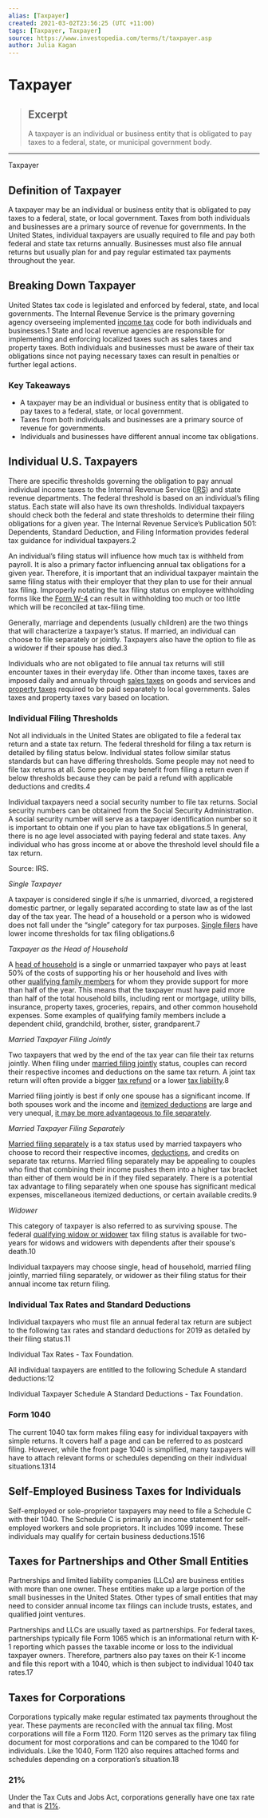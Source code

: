 ```yaml
---
alias: [Taxpayer]
created: 2021-03-02T23:56:25 (UTC +11:00)
tags: [Taxpayer, Taxpayer]
source: https://www.investopedia.com/terms/t/taxpayer.asp
author: Julia Kagan
---
```


# Taxpayer

> ## Excerpt
> A taxpayer is an individual or business entity that is obligated to pay taxes to a federal, state, or municipal government body.

---

Taxpayer
## Definition of Taxpayer

A taxpayer may be an individual or business entity that is obligated to pay taxes to a federal, state, or local government. Taxes from both individuals and businesses are a primary source of revenue for governments. In the United States, individual taxpayers are usually required to file and pay both federal and state tax returns annually. Businesses must also file annual returns but usually plan for and pay regular estimated tax payments throughout the year.

## Breaking Down Taxpayer

United States tax code is legislated and enforced by federal, state, and local governments. The Internal Revenue Service is the primary governing agency overseeing implemented [income tax](https://www.investopedia.com/terms/i/incometax.asp) code for both individuals and businesses.1 State and local revenue agencies are responsible for implementing and enforcing localized taxes such as sales taxes and property taxes. Both individuals and businesses must be aware of their tax obligations since not paying necessary taxes can result in penalties or further legal actions.

### Key Takeaways

-   A taxpayer may be an individual or business entity that is obligated to pay taxes to a federal, state, or local government.
-   Taxes from both individuals and businesses are a primary source of revenue for governments.
-   Individuals and businesses have different annual income tax obligations.

## Individual U.S. Taxpayers

There are specific thresholds governing the obligation to pay annual individual income taxes to the Internal Revenue Service ([IRS](https://www.investopedia.com/terms/i/irs.asp)) and state revenue departments. The federal threshold is based on an individual’s filing status. Each state will also have its own thresholds. Individual taxpayers should check both the federal and state thresholds to determine their filing obligations for a given year. The Internal Revenue Service’s Publication 501: Dependents, Standard Deduction, and Filing Information provides federal tax guidance for individual taxpayers.2

An individual’s filing status will influence how much tax is withheld from payroll. It is also a primary factor influencing annual tax obligations for a given year. Therefore, it is important that an individual taxpayer maintain the same filing status with their employer that they plan to use for their annual tax filing. Improperly notating the tax filing status on employee withholding forms like the [Form W-4](https://www.investopedia.com/terms/w/w4form.asp) can result in withholding too much or too little which will be reconciled at tax-filing time.

Generally, marriage and dependents (usually children) are the two things that will characterize a taxpayer’s status. If married, an individual can choose to file separately or jointly. Taxpayers also have the option to file as a widower if their spouse has died.3

Individuals who are not obligated to file annual tax returns will still encounter taxes in their everyday life. Other than income taxes, taxes are imposed daily and annually through [sales taxes](https://www.investopedia.com/terms/s/salestax.asp) on goods and services and [property taxes](https://www.investopedia.com/terms/p/propertytax.asp) required to be paid separately to local governments. Sales taxes and property taxes vary based on location.

### Individual Filing Thresholds

Not all individuals in the United States are obligated to file a federal tax return and a state tax return. The federal threshold for filing a tax return is detailed by filing status below. Individual states follow similar status standards but can have differing thresholds. Some people may not need to file tax returns at all. Some people may benefit from filing a return even if below thresholds because they can be paid a refund with applicable deductions and credits.4

Individual taxpayers need a social security number to file tax returns. Social security numbers can be obtained from the Social Security Administration. A social security number will serve as a taxpayer identification number so it is important to obtain one if you plan to have tax obligations.5 In general, there is no age level associated with paying federal and state taxes. Any individual who has gross income at or above the threshold level should file a tax return.

Source: IRS.

_Single Taxpayer_

A taxpayer is considered single if s/he is unmarried, divorced, a registered domestic partner, or legally separated according to state law as of the last day of the tax year. The head of a household or a person who is widowed does not fall under the “single” category for tax purposes. [Single filers](https://www.investopedia.com/terms/s/single.asp) have lower income thresholds for tax filing obligations.6

_Taxpayer as the Head of Household_

A [head of household](https://www.investopedia.com/terms/h/head_of_household.asp) is a single or unmarried taxpayer who pays at least 50% of the costs of supporting his or her household and lives with other [qualifying family members](https://www.investopedia.com/terms/m/memberofhousehold.asp) for whom they provide support for more than half of the year. This means that the taxpayer must have paid more than half of the total household bills, including rent or mortgage, utility bills, insurance, property taxes, groceries, repairs, and other common household expenses. Some examples of qualifying family members include a dependent child, grandchild, brother, sister, grandparent.7

_Married Taxpayer Filing Jointly_

Two taxpayers that wed by the end of the tax year can file their tax returns jointly. When filing under [married filing jointly](https://www.investopedia.com/terms/m/mfj.asp) status, couples can record their respective incomes and deductions on the same tax return. A joint tax return will often provide a bigger [tax refund](https://www.investopedia.com/terms/t/tax-refund.asp) or a lower [tax liability](https://www.investopedia.com/terms/t/taxliability.asp).8

Married filing jointly is best if only one spouse has a significant income. If both spouses work and the income and [itemized deductions](https://www.investopedia.com/terms/i/itemizeddeduction.asp) are large and very unequal, [it may be more advantageous to file separately](https://www.investopedia.com/articles/tax/08/file-seperately.asp).

_Married Taxpayer Filing Separately_

[Married filing separately](https://www.investopedia.com/terms/m/mfs.asp) is a tax status used by married taxpayers who choose to record their respective incomes, [deductions](https://www.investopedia.com/terms/t/tax-deduction.asp), and credits on separate tax returns. Married filing separately may be appealing to couples who find that combining their income pushes them into a higher tax bracket than either of them would be in if they filed separately. There is a potential tax advantage to filing separately when one spouse has significant medical expenses, miscellaneous itemized deductions, or certain available credits.9

_Widower_

This category of taxpayer is also referred to as surviving spouse. The federal [qualifying widow or widower](https://www.investopedia.com/terms/q/qualifying-widow.asp) tax filing status is available for two-years for widows and widowers with dependents after their spouse's death.10

Individual taxpayers may choose single, head of household, married filing jointly, married filing separately, or widower as their filing status for their annual income tax return filing.

### Individual Tax Rates and Standard Deductions

Individual taxpayers who must file an annual federal tax return are subject to the following tax rates and standard deductions for 2019 as detailed by their filing status.11

Individual Tax Rates - Tax Foundation.

All individual taxpayers are entitled to the following Schedule A standard deductions:12

Individual Taxpayer Schedule A Standard Deductions - Tax Foundation.

### Form 1040

The current 1040 tax form makes filing easy for individual taxpayers with simple returns. It covers half a page and can be referred to as postcard filing. However, while the front page 1040 is simplified, many taxpayers will have to attach relevant forms or schedules depending on their individual situations.1314

## Self-Employed Business Taxes for Individuals

Self-employed or sole-proprietor taxpayers may need to file a Schedule C with their 1040. The Schedule C is primarily an income statement for self-employed workers and sole proprietors. It includes 1099 income. These individuals may qualify for certain business deductions.1516

## Taxes for Partnerships and Other Small Entities

Partnerships and limited liability companies (LLCs) are business entities with more than one owner. These entities make up a large portion of the small businesses in the United States. Other types of small entities that may need to consider annual income tax filings can include trusts, estates, and qualified joint ventures.

Partnerships and LLCs are usually taxed as partnerships. For federal taxes, partnerships typically file Form 1065 which is an informational return with K-1 reporting which passes the taxable income or loss to the individual taxpayer owners. Therefore, partners also pay taxes on their K-1 income and file this report with a 1040, which is then subject to individual 1040 tax rates.17

## Taxes for Corporations

Corporations typically make regular estimated tax payments throughout the year. These payments are reconciled with the annual tax filing. Most corporations will file a Form 1120. Form 1120 serves as the primary tax filing document for most corporations and can be compared to the 1040 for individuals. Like the 1040, Form 1120 also requires attached forms and schedules depending on a corporation’s situation.18

### 21%

Under the Tax Cuts and Jobs Act, corporations generally have one tax rate and that is [21%](https://www.irs.gov/pub/irs-pdf/i1120.pdf).
